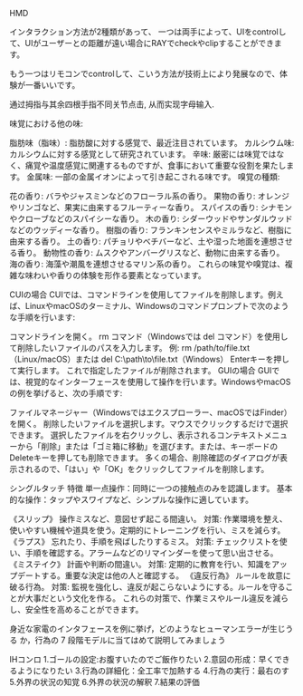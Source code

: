 


HMD

インタラクション方法が2種類があって、
一つは両手によって、UIをcontrolして、UIがユーザーとの距離が遠い場合にRAYでcheckやclipすることができます。

もう一つはリモコンでcontrolして、こいう方法が技術上により発展なので、体験が一番いいです。


通过拇指与其余四根手指不同关节点击, 从而实现字母输入.




味覚における他の味:

脂肪味（脂味）: 脂肪酸に対する感覚で、最近注目されています。
カルシウム味: カルシウムに対する感覚として研究されています。
辛味: 厳密には味覚ではなく、痛覚や温度感覚に関連するものですが、食事において重要な役割を果たします。
金属味: 一部の金属イオンによって引き起こされる味です。
嗅覚の種類:

花の香り: バラやジャスミンなどのフローラル系の香り。
果物の香り: オレンジやリンゴなど、果実に由来するフルーティーな香り。
スパイスの香り: シナモンやクローブなどのスパイシーな香り。
木の香り: シダーウッドやサンダルウッドなどのウッディーな香り。
樹脂の香り: フランキンセンスやミルラなど、樹脂に由来する香り。
土の香り: パチョリやベチバーなど、土や湿った地面を連想させる香り。
動物性の香り: ムスクやアンバーグリスなど、動物に由来する香り。
海の香り: 海藻や潮風を連想させるマリン系の香り。
これらの味覚や嗅覚は、複雑な味わいや香りの体験を形作る要素となっています。



CUIの場合
CUIでは、コマンドラインを使用してファイルを削除します。例えば、LinuxやmacOSのターミナル、Windowsのコマンドプロンプトで次のような手順を行います:

コマンドラインを開く。
rm コマンド（Windowsでは del コマンド）を使用して削除したいファイルのパスを入力します。
例: rm /path/to/file.txt （Linux/macOS）または del C:\path\to\file.txt（Windows）
Enterキーを押して実行します。 これで指定したファイルが削除されます。
GUIの場合
GUIでは、視覚的なインターフェースを使用して操作を行います。WindowsやmacOSの例を挙げると、次の手順です:

ファイルマネージャー（Windowsではエクスプローラー、macOSではFinder）を開く。
削除したいファイルを選択します。マウスでクリックするだけで選択できます。
選択したファイルを右クリックし、表示されるコンテキストメニューから「削除」または「ゴミ箱に移動」を選びます。または、キーボードのDeleteキーを押しても削除できます。
多くの場合、削除確認のダイアログが表示されるので、「はい」や「OK」をクリックしてファイルを削除します。




シングルタッチ
特徴
単一点操作：同時に一つの接触点のみを認識します。
基本的な操作：タップやスワイプなど、シンプルな操作に適しています。






《スリップ》
操作ミスなど、意図せず起こる間違い。
対策: 作業環境を整え、使いやすい機械や道具を使う。定期的にトレーニングを行い、ミスを減らす。
《ラプス》
忘れたり、手順を飛ばしたりするミス。
対策: チェックリストを使い、手順を確認する。アラームなどのリマインダーを使って思い出させる。
《ミステイク》
計画や判断の間違い。
対策: 定期的に教育を行い、知識をアップデートする。重要な決定は他の人と確認する。
《違反行為》
ルールを故意に破る行為。
対策: 監視を強化し、違反が起こらないようにする。ルールを守ることが大事だという文化を作る。
これらの対策で、作業ミスやルール違反を減らし、安全性を高めることができます。



身近な家電のインタフェースを例に挙げ，どのようなヒューマンエラーが生じうる か，行為の 7 段階モデルに当てはめて説明してみましょう


IHコンロ
1.ゴールの設定:お腹すいたのでご飯作りたい
2.意図の形成：早くできるようになりたい
3.行為の詳細化：全工率で加熱する
4.行為の実行：最右のす
5.外界の状況の知覚 
6.外界の状況の解釈
7.結果の評価


